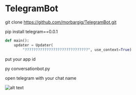 # TelegramBot


git clone https://github.com/morbargig/TelegramBot.git

pip install telegram==0.0.1

```python
def main():
    updater = Updater(
        "?????????????????????????????", use_context=True)
```
put your app id

py conversationbot.py

open telegram with your chat name

![alt text](https://raw.githubusercontent.com/morbargig/TelegramBot/master/images/readme/appExample.jpeg)
